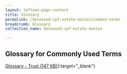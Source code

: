 ```yaml
---
layout: leftnav-page-content
title: Glossary
permalink: /deceased-cpf-estate-monies/common-terms
breadcrumb: Glossary
collection_name: deceased-cpf-estate-monies

---
```


Glossary for Commonly Used Terms
---
[Glossary - Trust (147 KB)](/files/LegalTerms-Trust.pdf){:target="_blank"}
